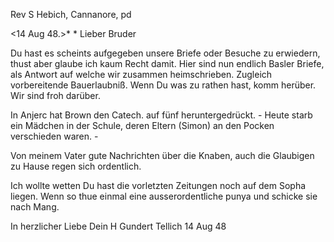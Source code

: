 Rev S Hebich, Cannanore, pd

 <14 Aug 48.>*
 <Montag>*
Lieber Bruder

Du hast es scheints aufgegeben unsere Briefe oder Besuche zu erwiedern, thust aber glaube ich kaum Recht damit. Hier sind nun endlich Basler Briefe, als Antwort auf welche wir zusammen heimschrieben. Zugleich vorbereitende Bauerlaubniß. Wenn Du was zu rathen hast, komm herüber. Wir sind froh darüber.

In Anjerc hat Brown den Catech. auf fünf heruntergedrückt. - Heute starb ein Mädchen in der Schule, deren Eltern (Simon) an den Pocken verschieden waren. -

Von meinem Vater gute Nachrichten über die Knaben, auch die Glaubigen zu Hause regen sich ordentlich.

Ich wollte wetten Du hast die vorletzten Zeitungen noch auf dem Sopha liegen. Wenn so thue einmal eine ausserordentliche punya und schicke sie nach Mang.

 In herzlicher Liebe
 Dein H Gundert
Tellich 14 Aug 48

